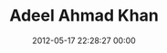 ---
title: "Adeel Ahmad Khan"
date: 2012-05-17 22:28:27 00:00
permalink: /adeelkh
twitter: "adeelkh"
likes: [109,69,37,266,267]
id: 131
gravatar: "http://www.gravatar.com/avatar/e18fda20d92de4de4b6222a9066db2e6"
---